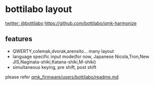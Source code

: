 # bottilabo layout
 [twitter: @bottilabo](https://twitter.com/bottilabo)
 https://github.com/bottilabo/qmk-harmonize
 
## features
- QWERTY,colemak,dvorak,arensito... many layout
- language specific input mode(for now, Japanese Nicola,Tron,New JIS,Naginata-shiki,Katana-shiki,M-shiki)
- simultaneous keying, pre shift, post shift

please refer [qmk_firmware/users/bottilabo/readme.md](../../../../users/bottilabo/readme.md)


